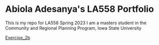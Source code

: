 # Abiola Adesanya's LA558 Portfolio
This is my repo for LA558 Spring 2023
I am a masters student in the Community and Regional Planning Program, Iowa State University


[Exercise_2b](Ex2b/ex2b_2.md)
